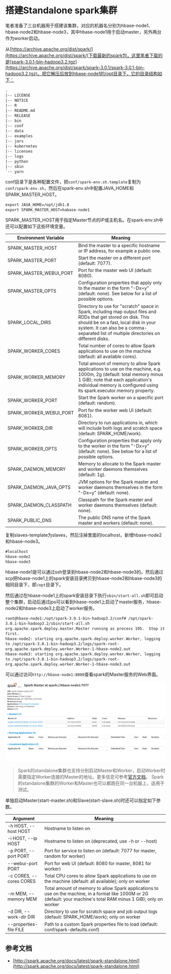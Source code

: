 # 搭建Standalone spark集群

笔者准备了三台机器用于搭建该集群，对应的机器名分别为hbase-node1、hbase-node2和hbase-node3，其中hbase-node1用于启动master，另外两台作为worker启动。

从[https://archive.apache.org/dist/spark/](https://archive.apache.org/dist/spark/)下载最新的spark包，这里笔者下载的是[spark-3.0.1-bin-hadoop3.2.tgz](https://archive.apache.org/dist/spark/spark-3.0.1/spark-3.0.1-bin-hadoop3.2.tgz)。把它解压后放到hbase-node1的/opt目录下，它的目录结构如下：

```text
.
|-- LICENSE
|-- NOTICE
|-- R
|-- README.md
|-- RELEASE
|-- bin
|-- conf
|-- data
|-- examples
|-- jars
|-- kubernetes
|-- licenses
|-- logs
|-- python
|-- sbin
`-- yarn

```

conf目录下是各种配置文件，把`conf/spark-env.sh.template`复制为`conf/spark-env.sh`，然后在spark-env.sh中配置JAVA_HOME和SPARK_MASTER_HOST。

```shell
export JAVA_HOME=/opt/jdk1.8
export SPARK_MASTER_HOST=habase-node1
```

SPARK_MASTER_HOST用于指定Master节点的IP或主机名。在spark-env.sh中还可以配置如下这些环境变量。

| Environment Variable |	Meaning |
| ---- | ---- |
| SPARK_MASTER_HOST 	| Bind the master to a specific hostname or IP address, for example a public one. |
| SPARK_MASTER_PORT 	| Start the master on a different port (default: 7077). |
| SPARK_MASTER_WEBUI_PORT 	| Port for the master web UI (default: 8080). |
| SPARK_MASTER_OPTS 	| Configuration properties that apply only to the master in the form "-Dx=y" (default: none). See below for a list of possible options. |
| SPARK_LOCAL_DIRS 	| Directory to use for "scratch" space in Spark, including map output files and RDDs that get stored on disk. This should be on a fast, local disk in your system. It can also be a comma-separated list of multiple directories on different disks. |
| SPARK_WORKER_CORES 	| Total number of cores to allow Spark applications to use on the machine (default: all available cores). |
| SPARK_WORKER_MEMORY 	| Total amount of memory to allow Spark applications to use on the machine, e.g. 1000m, 2g (default: total memory minus 1 GiB); note that each application's individual memory is configured using its spark.executor.memory property. |
| SPARK_WORKER_PORT 	| Start the Spark worker on a specific port (default: random). |
| SPARK_WORKER_WEBUI_PORT 	| Port for the worker web UI (default: 8081). |
| SPARK_WORKER_DIR 	| Directory to run applications in, which will include both logs and scratch space (default: SPARK_HOME/work). |
| SPARK_WORKER_OPTS 	| Configuration properties that apply only to the worker in the form "-Dx=y" (default: none). See below for a list of possible options. |
| SPARK_DAEMON_MEMORY 	| Memory to allocate to the Spark master and worker daemons themselves (default: 1g). |
| SPARK_DAEMON_JAVA_OPTS 	| JVM options for the Spark master and worker daemons themselves in the form "-Dx=y" (default: none). |
| SPARK_DAEMON_CLASSPATH 	| Classpath for the Spark master and worker daemons themselves (default: none). |
| SPARK_PUBLIC_DNS 	| The public DNS name of the Spark master and workers (default: none). |

复制slaves-template为slaves，然后注掉里面的localhost，新增hbase-node2和hbase-node3。

```text
#localhost
hbase-node2
hbase-node3
```

hbase-node1是可以通过ssh登录到hbase-node2和hbase-node3的。然后通过scp把hbase-node1上的spark安装目录拷贝到hbase-node2和hbase-node3的相同目录下，即`/opt`目录下。

然后通过在hbase-node1上的spark安装目录下执行`sbin/start-all.sh`即可启动整个集群，启动后通过jps可以看到hbase-node1上启动了master服务，hbase-node2和hbase-node3上启动了worker服务。

```text
root@hbase-node1:/opt/spark-3.0.1-bin-hadoop3.2/conf# /opt/spark-3.0.1-bin-hadoop3.2/sbin/start-all.sh 
org.apache.spark.deploy.master.Master running as process 195.  Stop it first.
hbase-node2: starting org.apache.spark.deploy.worker.Worker, logging to /opt/spark-3.0.1-bin-hadoop3.2/logs/spark-root-org.apache.spark.deploy.worker.Worker-1-hbase-node2.out
hbase-node3: starting org.apache.spark.deploy.worker.Worker, logging to /opt/spark-3.0.1-bin-hadoop3.2/logs/spark-root-org.apache.spark.deploy.worker.Worker-1-hbase-node3.out
```

可以通过访问`http://hbase-node1:8080`查看spark的Master服务的Web界面。

![02.spark-ui.png](image/02.spark-ui.png)


> Spark的standalone集群也支持分别启动Master和Worker，启动Worker时需要指定Worker连接的Master的地址。更多信息可参考[官方文档](http://spark.apache.org/docs/latest/spark-standalone.html)。
> Spark的standalone集群的Worker和Master也可以都跑在同一台机器上，适用于测试。


单独启动Master(start-master.sh)和Slave(start-slave.sh)时还可以指定如下参数。

| Argument | 	Meaning |
| -------- | -------- |
| -h HOST, --host HOST | 	Hostname to listen on |
| -i HOST, --ip HOST | 	Hostname to listen on (deprecated, use -h or --host) |
| -p PORT, --port PORT | 	Port for service to listen on (default: 7077 for master, random for worker) |
| --webui-port PORT |  	Port for web UI (default: 8080 for master, 8081 for worker) |
| -c CORES, --cores CORES | Total CPU cores to allow Spark applications to use on the machine (default: all available); only on worker |
| -m MEM, --memory MEM 	| Total amount of memory to allow Spark applications to use on the machine, in a format like 1000M or 2G (default: your machine's total RAM minus 1 GiB); only on worker |
| -d DIR, --work-dir DIR | Directory to use for scratch space and job output logs (default: SPARK_HOME/work); only on worker |
| --properties-file FILE | Path to a custom Spark properties file to load (default: conf/spark-defaults.conf) |





## 参考文档

* [http://spark.apache.org/docs/latest/spark-standalone.html](http://spark.apache.org/docs/latest/spark-standalone.html)

